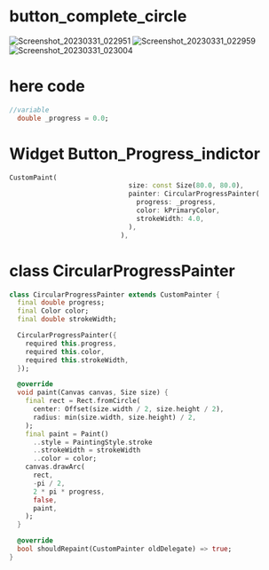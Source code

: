 # button_complete_circle
![Screenshot_20230331_022951](https://user-images.githubusercontent.com/78486332/228987484-9a3ee372-8f9f-4f45-a9de-cf648c619010.png)
![Screenshot_20230331_022959](https://user-images.githubusercontent.com/78486332/228987501-cbfd868d-cd99-4254-9a29-2df6f960dbb1.png)
![Screenshot_20230331_023004](https://user-images.githubusercontent.com/78486332/228987503-5f7885f0-dc0b-4b7f-a094-eba1eebc9082.png)


# here code 
``` dart
//variable
  double _progress = 0.0;
  ```

# Widget Button_Progress_indictor
```  dart
CustomPaint(
                              size: const Size(80.0, 80.0),
                              painter: CircularProgressPainter(
                                progress: _progress,
                                color: kPrimaryColor,
                                strokeWidth: 4.0,
                              ),
                            ),

```
# class CircularProgressPainter 
``` dart
class CircularProgressPainter extends CustomPainter {
  final double progress;
  final Color color;
  final double strokeWidth;

  CircularProgressPainter({
    required this.progress,
    required this.color,
    required this.strokeWidth,
  });

  @override
  void paint(Canvas canvas, Size size) {
    final rect = Rect.fromCircle(
      center: Offset(size.width / 2, size.height / 2),
      radius: min(size.width, size.height) / 2,
    );
    final paint = Paint()
      ..style = PaintingStyle.stroke
      ..strokeWidth = strokeWidth
      ..color = color;
    canvas.drawArc(
      rect,
      -pi / 2,
      2 * pi * progress,
      false,
      paint,
    );
  }

  @override
  bool shouldRepaint(CustomPainter oldDelegate) => true;
}
```


